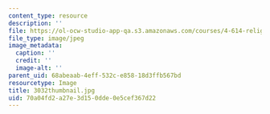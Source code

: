 ```yaml
---
content_type: resource
description: ''
file: https://ol-ocw-studio-app-qa.s3.amazonaws.com/courses/4-614-religious-architecture-and-islamic-cultures-fall-2002/70a04fd2a27e3d150dde0e5cef367d22_3032thumbnail.jpg
file_type: image/jpeg
image_metadata:
  caption: ''
  credit: ''
  image-alt: ''
parent_uid: 68abeaab-4eff-532c-e858-18d3ffb567bd
resourcetype: Image
title: 3032thumbnail.jpg
uid: 70a04fd2-a27e-3d15-0dde-0e5cef367d22
---
```

